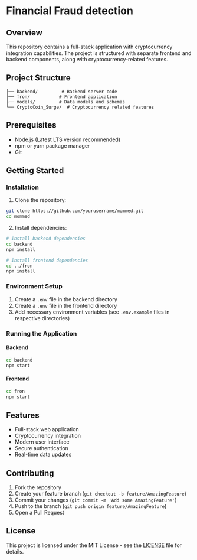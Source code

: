 # Financial Fraud detection

## Overview
This repository contains a full-stack application with cryptocurrency integration capabilities. The project is structured with separate frontend and backend components, along with cryptocurrency-related features.

## Project Structure
```
├── backend/         # Backend server code
├── fron/           # Frontend application
├── models/         # Data models and schemas
└── CryptoCoin_Surge/  # Cryptocurrency related features
```

## Prerequisites
- Node.js (Latest LTS version recommended)
- npm or yarn package manager
- Git

## Getting Started

### Installation
1. Clone the repository:
```bash
git clone https://github.com/yourusername/mommed.git
cd mommed
```

2. Install dependencies:
```bash
# Install backend dependencies
cd backend
npm install

# Install frontend dependencies
cd ../fron
npm install
```

### Environment Setup
1. Create a `.env` file in the backend directory
2. Create a `.env` file in the frontend directory
3. Add necessary environment variables (see `.env.example` files in respective directories)

### Running the Application

#### Backend
```bash
cd backend
npm start
```

#### Frontend
```bash
cd fron
npm start
```

## Features
- Full-stack web application
- Cryptocurrency integration
- Modern user interface
- Secure authentication
- Real-time data updates

## Contributing
1. Fork the repository
2. Create your feature branch (`git checkout -b feature/AmazingFeature`)
3. Commit your changes (`git commit -m 'Add some AmazingFeature'`)
4. Push to the branch (`git push origin feature/AmazingFeature`)
5. Open a Pull Request

## License
This project is licensed under the MIT License - see the [LICENSE](LICENSE) file for details.


